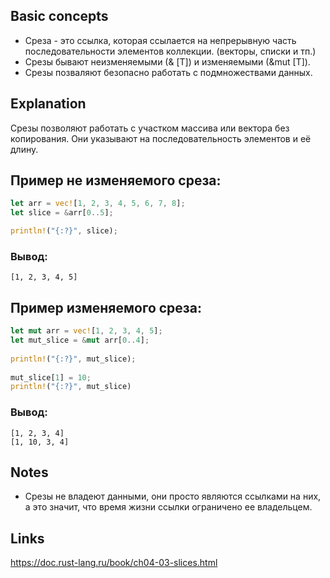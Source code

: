 ## Basic concepts
- Среза - это ссылка, которая ссылается на непрерывную часть последовательности элементов коллекции. (векторы, списки и тп.)
- Срезы бывают неизменяемыми (& \[T\]) и изменяемыми (&mut \[T\]). 
- Срезы позваляют безопасно работать с подмножествами данных.
## Explanation
Срезы позволяют работать с участком массива или вектора без копирования. Они указывают на последовательность элементов и её длину.

## Пример не изменяемого среза:

```Rust
let arr = vec![1, 2, 3, 4, 5, 6, 7, 8];
let slice = &arr[0..5];

println!("{:?}", slice);
```
### Вывод:
```
[1, 2, 3, 4, 5]
```
## Пример изменяемого среза:
```Rust
let mut arr = vec![1, 2, 3, 4, 5];
let mut_slice = &mut arr[0..4];
  
println!("{:?}", mut_slice);
  
mut_slice[1] = 10;
println!("{:?}", mut_slice)
```
### Вывод:
```
[1, 2, 3, 4]
[1, 10, 3, 4]
```

## Notes
- Срезы не владеют данными, они просто являются ссылками на них, а это значит, что время жизни ссылки ограничено ее владельцем.
## Links
https://doc.rust-lang.ru/book/ch04-03-slices.html

